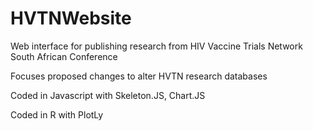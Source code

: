 # HVTNWebsite
Web interface for publishing research from HIV Vaccine Trials Network South African Conference

Focuses proposed changes to alter HVTN research databases 

Coded in Javascript with Skeleton.JS, Chart.JS

Coded in R with PlotLy
